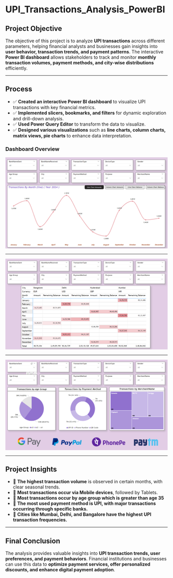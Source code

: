 # UPI_Transactions_Analysis_PowerBI

## Project Objective  
The objective of this project is to analyze **UPI transactions** across different parameters, helping financial analysts and businesses gain insights into **user behavior, transaction trends, and payment patterns**. The interactive **Power BI dashboard** allows stakeholders to track and monitor **monthly transaction volumes, payment methods, and city-wise distributions** efficiently.  

---

## Process  
- ✅ **Created an interactive Power BI dashboard** to visualize UPI transactions with key financial metrics.  
- ✅ **Implemented slicers, bookmarks, and filters** for dynamic exploration and drill-down analysis.  
- ✅ **Used Power Query Editor** to transform the data to visualize.  
- ✅ **Designed various visualizations** such as **line charts, column charts, matrix views, pie charts** to enhance data interpretation.  

### **Dashboard Overview**
![UPI Dashboard Overview](Images/dashboard_1.png)

---

![UPI Dashboard Overview](Images/dashboard_2.png)

---

![UPI Dashboard Overview](Images/dashboard_3.png)

---

## Project Insights  
- 📌 **The highest transaction volume** is observed in certain months, with clear seasonal trends.  
- 📌 **Most transactions occur via Mobile devices**, followed by Tablets.  
- 📌 **Most transactions occur by age group which is greater than age 35**  
- 📌 **The most used payment method is UPI, with major transactions occurring through specific banks.**  
- 📌 **Cities like Mumbai, Delhi, and Bangalore have the highest UPI transaction frequencies.**  

---

## Final Conclusion  
The analysis provides valuable insights into **UPI transaction trends, user preferences, and payment behaviors**. Financial institutions and businesses can use this data to **optimize payment services, offer personalized discounts, and enhance digital payment adoption**. 

